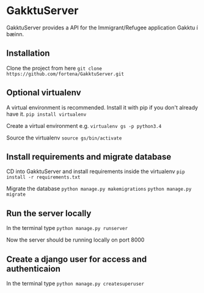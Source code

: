# GakktuServer

GakktuServer provides a API for the Immigrant/Refugee application Gakktu í bæinn.

## Installation

Clone the project from here
`git clone https://github.com/fortena/GakktuServer.git`


## Optional virtualenv

A virtual environment is recommended.
Install it with pip if you don't already have it.
`pip install virtualenv`

Create a virtual environment e.g.
`virtualenv gs -p python3.4`

Source the virtualenv
`source gs/bin/activate`

## Install requirements and migrate database

CD into GakktuServer and install requirements inside the virtualenv
`pip install -r requirements.txt`

Migrate the database
`python manage.py makemigrations`
`python manage.py migrate`

## Run the server locally

In the terminal type
`python manage.py runserver`

Now the server should be running locally on port 8000

## Create a django user for access and authenticaion

In the terminal type
`python manage.py createsuperuser`